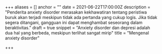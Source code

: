 +++
aliases = []
anchor = ""
date = 2021-06-22T17:00:00Z
description = "Penderita anxiety disorder merasakan kekhawatiran tentang peristiwa buruk akan terjadi meskipun tidak ada pertanda yang cukup logis. Jika tidak segera ditangani, gangguan ini dapat menghambat seseorang dalam beraktivitas."
draft = true
snippet = "Anxiety disorder dan depresi adalah dua hal yang berbeda, meskipun terlihat sangat mirip"
title = "Mengenal anxiety disorder"

+++
